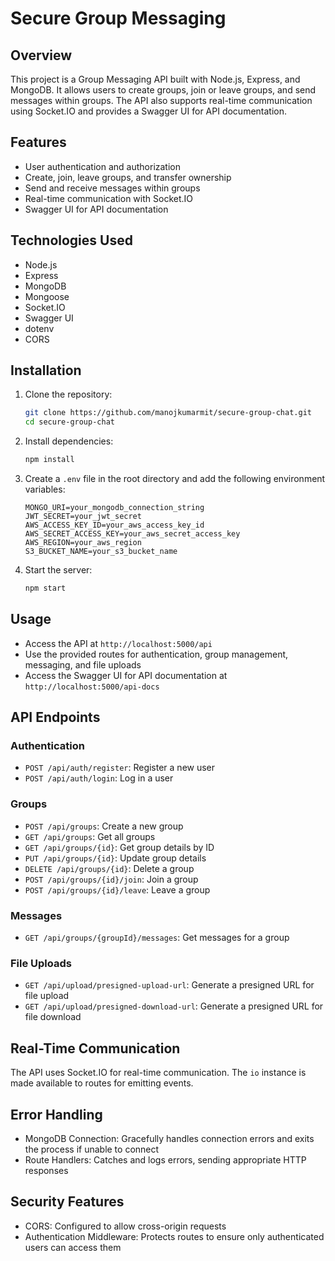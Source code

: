 # Secure Group Messaging

## Overview

This project is a Group Messaging API built with Node.js, Express, and MongoDB. It allows users to create groups, join or leave groups, and send messages within groups. The API also supports real-time communication using Socket.IO and provides a Swagger UI for API documentation.

## Features

- User authentication and authorization
- Create, join, leave groups, and transfer ownership
- Send and receive messages within groups
- Real-time communication with Socket.IO
- Swagger UI for API documentation

## Technologies Used

- Node.js
- Express
- MongoDB
- Mongoose
- Socket.IO
- Swagger UI
- dotenv
- CORS

## Installation

1. Clone the repository:
   ```bash
   git clone https://github.com/manojkumarmit/secure-group-chat.git
   cd secure-group-chat
   ```

2. Install dependencies:
   ```bash
   npm install
   ```

3. Create a `.env` file in the root directory and add the following environment variables:
   ```
   MONGO_URI=your_mongodb_connection_string
   JWT_SECRET=your_jwt_secret
   AWS_ACCESS_KEY_ID=your_aws_access_key_id
   AWS_SECRET_ACCESS_KEY=your_aws_secret_access_key
   AWS_REGION=your_aws_region
   S3_BUCKET_NAME=your_s3_bucket_name
   ```

4. Start the server:
   ```bash
   npm start
   ```

## Usage

- Access the API at `http://localhost:5000/api`
- Use the provided routes for authentication, group management, messaging, and file uploads
- Access the Swagger UI for API documentation at `http://localhost:5000/api-docs`

## API Endpoints

### Authentication

- `POST /api/auth/register`: Register a new user
- `POST /api/auth/login`: Log in a user

### Groups

- `POST /api/groups`: Create a new group
- `GET /api/groups`: Get all groups
- `GET /api/groups/{id}`: Get group details by ID
- `PUT /api/groups/{id}`: Update group details
- `DELETE /api/groups/{id}`: Delete a group
- `POST /api/groups/{id}/join`: Join a group
- `POST /api/groups/{id}/leave`: Leave a group

### Messages

- `GET /api/groups/{groupId}/messages`: Get messages for a group

### File Uploads

- `GET /api/upload/presigned-upload-url`: Generate a presigned URL for file upload
- `GET /api/upload/presigned-download-url`: Generate a presigned URL for file download

## Real-Time Communication

The API uses Socket.IO for real-time communication. The `io` instance is made available to routes for emitting events.

## Error Handling

- MongoDB Connection: Gracefully handles connection errors and exits the process if unable to connect
- Route Handlers: Catches and logs errors, sending appropriate HTTP responses

## Security Features

- CORS: Configured to allow cross-origin requests
- Authentication Middleware: Protects routes to ensure only authenticated users can access them
